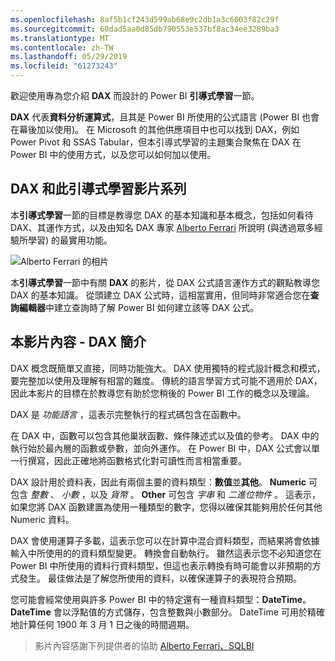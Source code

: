 ```yaml
---
ms.openlocfilehash: 8af5b1cf243d599ab68e9c2db1a3c6003f82c29f
ms.sourcegitcommit: 60dad5aa0d85db790553e537bf8ac34ee3289ba3
ms.translationtype: MT
ms.contentlocale: zh-TW
ms.lasthandoff: 05/29/2019
ms.locfileid: "61273243"
---
```

歡迎使用專為您介紹 **DAX** 而設計的 Power BI **引導式學習**一節。

**DAX** 代表**資料分析運算式**，且其是 Power BI 所使用的公式語言 (Power BI 也會在幕後加以使用)。 在 Microsoft 的其他供應項目中也可以找到 DAX，例如 Power Pivot 和 SSAS Tabular，但本引導式學習的主題集合聚焦在 DAX 在 Power BI 中的使用方式，以及您可以如何加以使用。

## <a name="dax-and-this-guided-learning-video-series"></a>DAX 和此引導式學習影片系列
本**引導式學習**一節的目標是教導您 DAX 的基本知識和基本概念，包括如何看待 DAX、其運作方式，以及由知名 DAX 專家 [Alberto Ferrari](http://www.sqlbi.com/learning-dax) 所說明 (與透過眾多經驗所學習) 的最實用功能。

![Alberto Ferrari 的相片](media/7-1-intro-to-dax/intro_dax_6_alberto_ferrari.png)

本**引導式學習**一節中有關 **DAX** 的影片，從 DAX 公式語言運作方式的觀點教導您 DAX 的基本知識。 從頭建立 DAX 公式時，這相當實用，但同時非常適合您在**查詢編輯器**中建立查詢時了解 Power BI 如何建立該等 DAX 公式。

## <a name="in-this-video---introduction-to-dax"></a>本影片內容 - DAX 簡介
DAX 概念既簡單又直接，同時功能強大。 DAX 使用獨特的程式設計概念和模式，要完整加以使用及理解有相當的難度。 傳統的語言學習方式可能不適用於 DAX，因此本影片的目標在於教導您有助於您稍後的 Power BI 工作的概念以及理論。

DAX 是 *功能語言* ，這表示完整執行的程式碼包含在函數中。

在 DAX 中，函數可以包含其他巢狀函數、條件陳述式以及值的參考。 DAX 中的執行始於最內層的函數或參數，並向外運作。 在 Power BI 中，DAX 公式會以單一行撰寫，因此正確地將函數格式化對可讀性而言相當重要。

DAX 設計用於資料表，因此有兩個主要的資料類型：**數值**並**其他**。 **Numeric** 可包含 *整數* 、 *小數* ，以及 *貨幣* 。 **Other** 可包含 *字串* 和 *二進位物件* 。 這表示，如果您將 DAX 函數建置為使用一種類型的數字，您得以確保其能夠用於任何其他 Numeric 資料。

DAX 會使用運算子多載，這表示您可以在計算中混合資料類型，而結果將會依據輸入中所使用的的資料類型變更。 轉換會自動執行。 雖然這表示您不必知道您在 Power BI 中所使用的資料行資料類型，但這也表示轉換有時可能會以非預期的方式發生。 最佳做法是了解您所使用的資料，以確保運算子的表現符合預期。

您可能會經常使用與許多 Power BI 中的特定還有一種資料類型：**DateTime**。 **DateTime** 會以浮點值的方式儲存，包含整數與小數部分。 DateTime 可用於精確地計算任何 1900 年 3 月 1 日之後的時間週期。

> 影片內容感謝下列提供者的協助 [Alberto Ferrari、SQLBI](http://www.sqlbi.com/learning-dax/?utm_source=powerbi&utm_medium=marketing&utm_campaign=after-summit)
> 
> 

